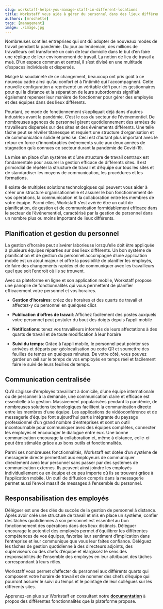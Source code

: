 ```yaml
---
slug: workstaff-helps-you-manage-staff-in-different-locations
title: Workstaff vous aide à gérer du personnel dans des lieux différents
authors: [mrochette]
tags: [management]
image: ./image.jpg
---
```


Nombreuses sont les entreprises qui ont dû adopter de nouveaux modes de travail pendant la pandémie. Du jour au lendemain, des millions de travailleurs ont transformé un coin de leur domicile dans le but d’en faire une réplique de leur environnement de travail. La notion de lieu de travail a mué. D’un espace commun et central, il s’est divisé en une multitude d’espaces individuels et dispersés. 

<!--truncate-->

Malgré la soudaineté de ce changement, beaucoup ont pris goût à ce nouveau cadre ainsi qu’au confort et à l’intimité qui l’accompagnent. Cette nouvelle configuration a représenté un véritable défi pour les gestionnaires pour qui la distance et la séparation de leurs subordonnés signifiait également repenser leur manière de fonctionner pour gérer des employés et des équipes dans des lieux différents.

Pourtant, ce mode de fonctionnement s’appliquait déjà dans d’autres industries avant la pandémie. C’est le cas du secteur de l’événementiel. De nombreuses agences de personnel gèrent quotidiennement des armées de travailleurs dispersés sur des sites et des événements différents. Une telle tâche peut se révéler titanesque et requiert une structure d’organisation et de communication solide et précise. Ceci est d’autant plus important avec le retour en force d'innombrables événements suite aux deux années de stagnation qu’a connues ce secteur durant la pandémie de Covid-19.

La mise en place d’un système et d’une structure de travail centraux est fondamentale pour assurer la gestion efficace de différents sites. Il est primordial de répéter la structure de travail et d’équipe sur tous les sites et de standardiser les moyens de communication, les procédures et les formations.

Il existe de multiples solutions technologiques qui peuvent vous aider à créer une structure organisationnelle et assurer le bon fonctionnement de vos opérations, la communication et la collaboration entre les membres de votre équipe. Parmi elles, Workstaff s’est avérée être un outil de planification, de gestion et de communication formidablement efficace dans le secteur de l’événementiel, caractérisé par la gestion de personnel dans un nombre plus ou moins important de lieux différents.


## Planification et gestion du personnel
La gestion d’horaire peut s’avérer laborieuse lorsqu’elle doit être appliquée à plusieurs équipes réparties sur des lieux différents. Un bon système de planification et de gestion du personnel accompagné d’une application mobile est un atout majeur et offre la possibilité de planifier les employés, de faire des changements rapides et de communiquer avec les travailleurs quel que soit l’endroit où ils se trouvent.

Avec sa plateforme en ligne et son application mobile, Workstaff propose une panoplie de fonctionnalités qui vous permettent de planifier efficacement votre personnel et vos horaires.
- **Gestion d'horaires**: créez des horaires et des quarts de travail et affectez-y du personnel en quelques clics

- **Publication d’offres de travail**: Affichez facilement des postes auxquels votre personnel peut postuler du bout des doigts depuis l’appli mobile

- **Notifications**: tenez vos travailleurs informés de leurs affectations à des quarts de travail et de toute modification à leur horaire

- **Suivi du temps**: Grâce à l’appli mobile, le personnel peut pointer ses arrivées et départs par géolocalisation ou code QR et soumettre des feuilles de temps en quelques minutes. De votre côté, vous pouvez garder un œil sur le temps de vos employés en temps réel et facilement faire le suivi de leurs feuilles de temps.


## Communication centralisée
Qu’il s’agisse d’employés travaillant à domicile, d’une équipe internationale ou de personnel à la demande, une communication claire et efficace est essentielle à la gestion. Massivement popularisées pendant la pandémie, de nombreuses solutions technologiques facilitent la communication directe entre les membres d’une équipe. Les applications de vidéoconférence et de messagerie d’équipe font aujourd’hui partie intégrante du paysage professionnel d’un grand nombre d’entreprises et sont un outil incontournable pour communiquer avec des équipes complètes, connecter les employés et encourager le dialogue entre eux. Une bonne communication encourage la collaboration et, même à distance, celle-ci peut être stimulée grâce aux bons outils et fonctionnalités.

Parmi ses nombreuses fonctionnalités, Workstaff est dotée d’un système de messagerie directe permettant aux employeurs de communiquer directement avec leur personnel sans passer par des systèmes de communication externes. Ils peuvent ainsi joindre les employés individuellement ou en équipe et ce peu importe où ils se trouvent grâce à l’application mobile. Un outil de diffusion compris dans la messagerie permet aussi l’envoi massif de messages à l’ensemble du personnel.


## Responsabilisation des employés
Déléguer est une des clés du succès de la gestion de personnel à distance. Après avoir créé une structure de travail et mis en place un système, confier des tâches quotidiennes à son personnel est essentiel au bon fonctionnement des opérations dans des lieux distincts. Déléguer encourage le potentiel des employés permet d’équilibrer les différentes compétences de vos équipes, favorise leur sentiment d’implication dans l’entreprise et leur communique que vous leur faites confiance. Déléguez les tâches de gestion quotidienne à des directeurs adjoints, des superviseurs ou des chefs d’équipe et élargissez le sens des responsabilités de l’ensemble des employés en leur attribuant des tâches correspondant à leurs rôles.

Workstaff vous permet d’affecter du personnel aux différents quarts qui composent votre horaire de travail et de nommer des chefs d’équipe qui pourront assurer le suivi du temps et le pointage de leur collègues sur les différents sites.

Apprenez-en plus sur Workstaff en consultant notre [**documentation**](https://help.workstaff.app/fr/) à propos des différentes fonctionnalités que la plateforme propose. 